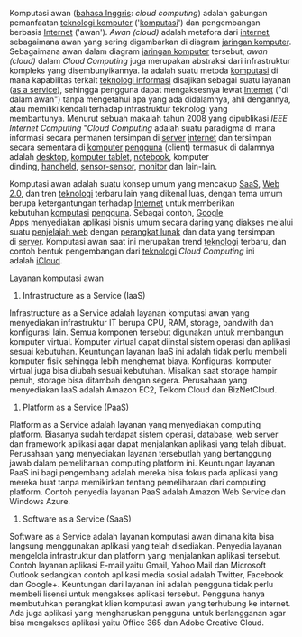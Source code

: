 ﻿Komputasi awan ([bahasa Inggris](https://id.wikipedia.org/wiki/Bahasa_Inggris "Bahasa Inggris"): *cloud computing*) adalah gabungan pemanfaatan [teknologi komputer](https://id.wikipedia.org/w/index.php?title=Teknologi_komputer&action=edit&redlink=1 "Teknologi komputer (halaman belum tersedia)") ('[komputasi](https://id.wikipedia.org/wiki/Komputasi "Komputasi")') dan pengembangan berbasis [Internet](https://id.wikipedia.org/wiki/Internet "Internet") ('awan'). *Awan (cloud)* adalah metafora dari [internet](https://id.wikipedia.org/wiki/Internet "Internet"), sebagaimana awan yang sering digambarkan di diagram [jaringan komputer](https://id.wikipedia.org/wiki/Jaringan_komputer "Jaringan komputer"). Sebagaimana awan dalam diagram [jaringan komputer](https://id.wikipedia.org/wiki/Jaringan_komputer "Jaringan komputer") tersebut, *awan (cloud)* dalam *Cloud Computing* juga merupakan abstraksi dari infrastruktur kompleks yang disembunyikannya. Ia adalah suatu metoda [komputasi](https://id.wikipedia.org/wiki/Komputasi "Komputasi") di mana kapabilitas terkait [teknologi informasi](https://id.wikipedia.org/wiki/Teknologi_informasi "Teknologi informasi") disajikan sebagai suatu layanan ([as a service](https://id.wikipedia.org/w/index.php?title=Everything_as_a_service&action=edit&redlink=1 "Everything as a service (halaman belum tersedia)")), sehingga pengguna dapat mengaksesnya lewat [Internet](https://id.wikipedia.org/wiki/Internet "Internet") ("di dalam awan") tanpa mengetahui apa yang ada didalamnya, ahli dengannya, atau memiliki kendali terhadap infrastruktur teknologi yang membantunya. Menurut sebuah makalah tahun 2008 yang dipublikasi *IEEE Internet Computing* "*Cloud Computing* adalah suatu paradigma di mana informasi secara permanen tersimpan di [server](https://id.wikipedia.org/wiki/Peladen "Peladen") [internet](https://id.wikipedia.org/wiki/Internet "Internet") dan tersimpan secara sementara di [komputer](https://id.wikipedia.org/wiki/Komputer "Komputer") [pengguna](https://id.wikipedia.org/wiki/Pengguna_aktif "Pengguna aktif") (client) termasuk di dalamnya adalah [desktop](https://id.wikipedia.org/wiki/Komputer_meja "Komputer meja"), [komputer tablet](https://id.wikipedia.org/wiki/Komputer_tablet "Komputer tablet"), [notebook](https://id.wikipedia.org/wiki/Laptop "Laptop"), komputer dinding, [handheld](https://id.wikipedia.org/wiki/Handheld_computer "Handheld computer"), [sensor-sensor](https://id.wikipedia.org/wiki/Sensor "Sensor"), [monitor](https://id.wikipedia.org/wiki/Monitor_komputer "Monitor komputer") dan lain-lain. 

Komputasi awan adalah suatu konsep umum yang mencakup [SaaS](https://id.wikipedia.org/wiki/SaaS "SaaS"), [Web 2.0](https://id.wikipedia.org/wiki/Web_2.0 "Web 2.0"), dan tren [teknologi](https://id.wikipedia.org/wiki/Teknologi_informasi "Teknologi informasi") terbaru lain yang dikenal luas, dengan tema umum berupa ketergantungan terhadap [Internet](https://id.wikipedia.org/wiki/Internet "Internet") untuk memberikan kebutuhan [komputasi](https://id.wikipedia.org/wiki/Komputasi "Komputasi") [pengguna](https://id.wikipedia.org/wiki/Pengguna_aktif "Pengguna aktif"). Sebagai contoh, [Google Apps](https://id.wikipedia.org/wiki/Google_Apps "Google Apps") menyediakan [aplikasi](https://id.wikipedia.org/wiki/Aplikasi "Aplikasi") bisnis umum secara [daring](https://id.wikipedia.org/wiki/Daring "Daring") yang diakses melalui suatu [penjelajah web](https://id.wikipedia.org/wiki/Penjelajah_web "Penjelajah web") dengan [perangkat lunak](https://id.wikipedia.org/wiki/Perangkat_lunak "Perangkat lunak") dan data yang tersimpan di [server](https://id.wikipedia.org/wiki/Server "Server"). Komputasi awan saat ini merupakan trend [teknologi](https://id.wikipedia.org/wiki/Teknologi_informasi "Teknologi informasi") terbaru, dan contoh bentuk pengembangan dari [teknologi](https://id.wikipedia.org/wiki/Teknologi_informasi "Teknologi informasi") *Cloud Computing* ini adalah [iCloud](https://id.wikipedia.org/wiki/ICloud "ICloud").

Layanan komputasi awan

1. Infrastructure as a Service (IaaS)

Infrastructure as a Service adalah layanan komputasi awan yang menyediakan infrastruktur IT berupa CPU, RAM, storage, bandwith dan konfigurasi lain. Semua komponen tersebut digunakan untuk membangun komputer virtual. Komputer virtual dapat diinstal sistem operasi dan aplikasi sesuai kebutuhan. Keuntungan layanan IaaS ini adalah tidak perlu membeli komputer fisik sehingga lebih menghemat biaya. Konfigurasi komputer virtual juga bisa diubah sesuai kebutuhan. Misalkan saat storage hampir penuh, storage bisa ditambah dengan segera. Perusahaan yang menyediakan IaaS adalah Amazon EC2, Telkom Cloud dan BizNetCloud.

1. Platform as a Service (PaaS)

Platform as a Service adalah layanan yang menyediakan computing platform. Biasanya sudah terdapat sistem operasi, database, web server dan framework aplikasi agar dapat menjalankan aplikasi yang telah dibuat. Perusahaan yang menyediakan layanan tersebutlah yang bertanggung jawab dalam pemeliharaan computing platform ini. Keuntungan layanan PaaS ini bagi pengembang adalah mereka bisa fokus pada aplikasi yang mereka buat tanpa memikirkan tentang pemeliharaan dari computing platform. Contoh penyedia layanan PaaS adalah Amazon Web Service dan Windows Azure.

1. Software as a Service (SaaS)

Software as a Service adalah layanan komputasi awan dimana kita bisa langsung menggunakan aplikasi yang telah disediakan. Penyedia layanan mengelola infrastruktur dan platform yang menjalankan aplikasi tersebut. Contoh layanan aplikasi E-mail yaitu Gmail, Yahoo Mail dan Microsoft Outlook sedangkan contoh aplikasi media sosial adalah Twitter, Facebook dan Google+. Keuntungan dari layanan ini adalah pengguna tidak perlu membeli lisensi untuk mengakses aplikasi tersebut. Pengguna hanya membutuhkan perangkat klien komputasi awan yang terhubung ke internet. Ada juga aplikasi yang mengharuskan pengguna untuk berlangganan agar bisa mengakses aplikasi yaitu Office 365 dan Adobe Creative Cloud.

